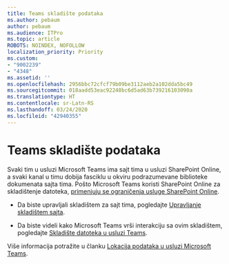 ```yaml
---
title: Teams skladište podataka
ms.author: pebaum
author: pebaum
ms.audience: ITPro
ms.topic: article
ROBOTS: NOINDEX, NOFOLLOW
localization_priority: Priority
ms.custom:
- "9002239"
- "4348"
ms.assetid: ''
ms.openlocfilehash: 2956bbc72cfcf79b09be3112aeb2a102dda5bc49
ms.sourcegitcommit: 018aadd53eac92248bc6d5ad63b739216103090a
ms.translationtype: HT
ms.contentlocale: sr-Latn-RS
ms.lasthandoff: 03/24/2020
ms.locfileid: "42940355"
---
```

# <a name="teams-data-storage"></a>Teams skladište podataka

Svaki tim u usluzi Microsoft Teams ima sajt tima u usluzi SharePoint Online, a svaki kanal u timu dobija fasciklu u okviru podrazumevane biblioteke dokumenata sajta tima. Pošto Microsoft Teams koristi SharePoint Online za skladištenje datoteka, [primenjuju se ograničenja usluge SharePoint Online](https://docs.microsoft.com/microsoftteams/limits-specifications-teams#storage).

- Da biste upravljali skladištem za sajt tima, pogledajte [Upravljanje skladištem sajta](https://docs.microsoft.com/sharepoint/manage-site-collection-storage-limits#manage-individual-site-storage-limits).

- Da biste videli kako Microsoft Teams vrši interakciju sa ovim skladištem, pogledajte [Skladište datoteka u usluzi Teams](https://support.office.com/article/file-storage-in-teams-df5cc0a5-d1bb-414c-8870-46c6eb76686a).

Više informacija potražite u članku [Lokacija podataka u usluzi Microsoft Teams](https://docs.microsoft.com/microsoftteams/location-of-data-in-teams).
